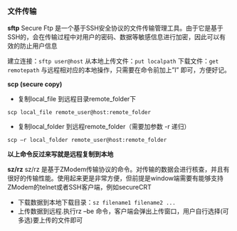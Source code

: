 ### **文件传输**
**sftp**
Secure Ftp
是一个基于SSH安全协议的文件传输管理工具。由于它是基于SSH的，会在传输过程中对用户的密码、数据等敏感信息进行加密，因此可以有效的防止用户信息

建立连接：`sftp user@host`
从本地上传文件：`put localpath`
下载文件：`get remotepath`
与远程相对应的本地操作，只需要在命令前加上”l” 即可，方便好记。

**scp (secure copy)**
- 复制local_file 到远程目录remote_folder下
```
scp local_file remote_user@host:remote_folder
```
- 复制local_folder 到远程remote_folder（需要加参数 -r 递归）

```
scp –r local_folder remote_user@host:remote_folder
```
**以上命令反过来写就是远程复制到本地**

**sz/rz**
sz/rz 是基于ZModem传输协议的命令。对传输的数据会进行核查，并且有很好的传输性能。使用起来更是非常方便，但前提是window端需要有能够支持ZModem的telnet或者SSH客户端，例如secureCRT

- 下载数据到本地下载目录：`sz filename1 filename2 ...`
- 上传数据到远程.执行rz –be 命令，客户端会弹出上传窗口，用户自行选择(可多选)要上传的文件即可
